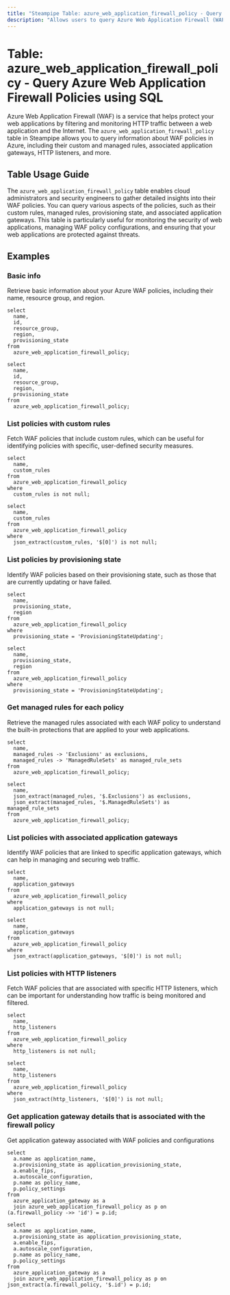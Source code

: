 ```yaml
---
title: "Steampipe Table: azure_web_application_firewall_policy - Query Azure Web Application Firewall Policies using SQL"
description: "Allows users to query Azure Web Application Firewall (WAF) policies, providing detailed information on policy configurations, rules, and associated resources."
---
```


# Table: azure_web_application_firewall_policy - Query Azure Web Application Firewall Policies using SQL

Azure Web Application Firewall (WAF) is a service that helps protect your web applications by filtering and monitoring HTTP traffic between a web application and the Internet. The `azure_web_application_firewall_policy` table in Steampipe allows you to query information about WAF policies in Azure, including their custom and managed rules, associated application gateways, HTTP listeners, and more.

## Table Usage Guide

The `azure_web_application_firewall_policy` table enables cloud administrators and security engineers to gather detailed insights into their WAF policies. You can query various aspects of the policies, such as their custom rules, managed rules, provisioning state, and associated application gateways. This table is particularly useful for monitoring the security of web applications, managing WAF policy configurations, and ensuring that your web applications are protected against threats.

## Examples

### Basic info
Retrieve basic information about your Azure WAF policies, including their name, resource group, and region.

```sql+postgres
select
  name,
  id,
  resource_group,
  region,
  provisioning_state
from
  azure_web_application_firewall_policy;
```

```sql+sqlite
select
  name,
  id,
  resource_group,
  region,
  provisioning_state
from
  azure_web_application_firewall_policy;
```

### List policies with custom rules
Fetch WAF policies that include custom rules, which can be useful for identifying policies with specific, user-defined security measures.

```sql+postgres
select
  name,
  custom_rules
from
  azure_web_application_firewall_policy
where
  custom_rules is not null;
```

```sql+sqlite
select
  name,
  custom_rules
from
  azure_web_application_firewall_policy
where
  json_extract(custom_rules, '$[0]') is not null;
```

### List policies by provisioning state
Identify WAF policies based on their provisioning state, such as those that are currently updating or have failed.

```sql+postgres
select
  name,
  provisioning_state,
  region
from
  azure_web_application_firewall_policy
where
  provisioning_state = 'ProvisioningStateUpdating';
```

```sql+sqlite
select
  name,
  provisioning_state,
  region
from
  azure_web_application_firewall_policy
where
  provisioning_state = 'ProvisioningStateUpdating';
```

### Get managed rules for each policy
Retrieve the managed rules associated with each WAF policy to understand the built-in protections that are applied to your web applications.

```sql+postgres
select
  name,
  managed_rules -> 'Exclusions' as exclusions,
  managed_rules -> 'ManagedRuleSets' as managed_rule_sets
from
  azure_web_application_firewall_policy;
```

```sql+sqlite
select
  name,
  json_extract(managed_rules, '$.Exclusions') as exclusions,
  json_extract(managed_rules, '$.ManagedRuleSets') as managed_rule_sets
from
  azure_web_application_firewall_policy;
```

### List policies with associated application gateways
Identify WAF policies that are linked to specific application gateways, which can help in managing and securing web traffic.

```sql+postgres
select
  name,
  application_gateways
from
  azure_web_application_firewall_policy
where
  application_gateways is not null;
```

```sql+sqlite
select
  name,
  application_gateways
from
  azure_web_application_firewall_policy
where
  json_extract(application_gateways, '$[0]') is not null;
```

### List policies with HTTP listeners
Fetch WAF policies that are associated with specific HTTP listeners, which can be important for understanding how traffic is being monitored and filtered.

```sql+postgres
select
  name,
  http_listeners
from
  azure_web_application_firewall_policy
where
  http_listeners is not null;
```

```sql+sqlite
select
  name,
  http_listeners
from
  azure_web_application_firewall_policy
where
  json_extract(http_listeners, '$[0]') is not null;
```

### Get application gateway details that is associated with the firewall policy
Get application gateway associated with WAF policies and configurations

```sql+postgres
select
  a.name as application_name,
  a.provisioning_state as application_provisioning_state,
  a.enable_fips,
  a.autoscale_configuration,
  p.name as policy_name,
  p.policy_settings
from
  azure_application_gateway as a
  join azure_web_application_firewall_policy as p on (a.firewall_policy ->> 'id') = p.id;
```

```sql+sqlite
select
  a.name as application_name,
  a.provisioning_state as application_provisioning_state,
  a.enable_fips,
  a.autoscale_configuration,
  p.name as policy_name,
  p.policy_settings
from
  azure_application_gateway as a
  join azure_web_application_firewall_policy as p on json_extract(a.firewall_policy, '$.id') = p.id;
```